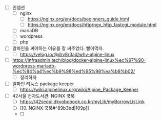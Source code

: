 - [ ] 인셉션
	- [ ] nginx
		- [ ] https://nginx.org/en/docs/beginners_guide.html
		- [ ] https://nginx.org/en/docs/http/ngx_http_fastcgi_module.html
	- [ ] mariaDB
	- [ ] wordpress
	- [ ] php
- [ ] 알파인을 써야하는 이유를 잘 써주었다. 빨아먹자.
	- [ ] https://velog.io/@dry8r3ad/why-alpine-linux
- [ ] https://infraadmin.tech/blog/docker-alpine-linux%ec%97%90-wordpress-mariadb-%ec%84%a4%ec%b9%98%ed%95%98%ea%b8%b02/
	- [ ] 정리하자
- [ ] 알파인 리눅스 package keeper
	- [ ] https://wiki.alpinelinux.org/wiki/Alpine_Package_Keeper
- [ ] 42서울 전자도서관: NGINX 쿡북
	- [ ] https://42seoul.dkyobobook.co.kr/myLib/myBorrowList.ink
	- [ ] [[0. NGINX 쿡북#^89b3bd|109p]]
	- [ ] 